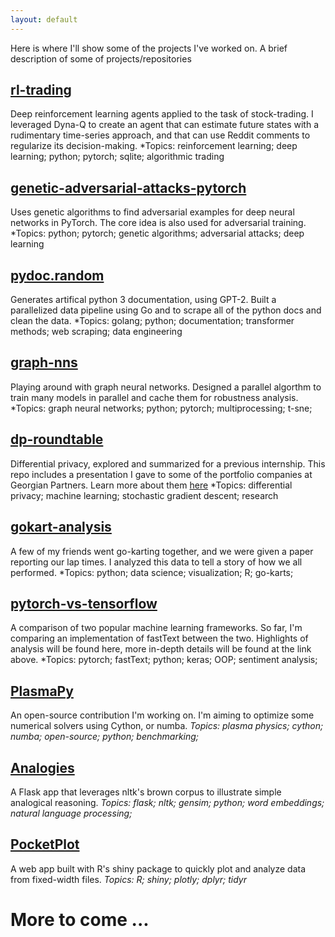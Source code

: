 ```yaml
---
layout: default
---
```

Here is where I'll show some of the projects I've worked on.
A brief description of some of projects/repositories

## [rl-trading](https://github.com/AaruranLog/rl-trading)
Deep reinforcement learning agents applied to the task of stock-trading. I leveraged Dyna-Q to create an agent that can estimate future states with a rudimentary time-series approach, and that can use Reddit comments to regularize its decision-making.
*Topics: reinforcement learning; deep learning; python; pytorch; sqlite; algorithmic trading

## [genetic-adversarial-attacks-pytorch](https://github.com/AaruranLog/genetic-adversarial-attacks-pytorch)
Uses genetic algorithms to find adversarial examples for deep neural networks in PyTorch. The core idea is also used for adversarial training.
*Topics: python; pytorch; genetic algorithms; adversarial attacks; deep learning

## [pydoc.random](https://github.com/AaruranLog/pydoc.random)
Generates artifical python 3 documentation, using GPT-2. Built a parallelized data pipeline using Go and to scrape all of the python docs and clean the data.
*Topics: golang; python; documentation; transformer methods; web scraping; data engineering

## [graph-nns](https://github.com/AaruranLog/graph-nns)
Playing around with graph neural networks. Designed a parallel algorthm to train many models in parallel and cache them for robustness analysis.
*Topics: graph neural networks; python; pytorch; multiprocessing; t-sne; 

## [dp-roundtable](https://github.com/georgianpartners/dp-roundtable)
Differential privacy, explored and summarized for a previous internship. This repo includes a presentation I gave to some of the portfolio companies at Georgian Partners. Learn more about them [here](https://georgianpartners.com/)
*Topics: differential privacy; machine learning; stochastic gradient descent; research

## [gokart-analysis](https://github.com/AaruranLog/gokart-analysis)
A few of my friends went go-karting together, and we were given a paper reporting our lap times. I analyzed this data to tell a story of how we all performed.
*Topics: python; data science; visualization; R; go-karts;

## [pytorch-vs-tensorflow](https://github.com/AaruranLog/pytorch-vs-tensorflow)
A comparison of two popular machine learning frameworks. So far, I'm comparing an implementation of fastText between the two. 
Highlights of analysis will be found here, more in-depth details will be found at the link above.
*Topics: pytorch; fastText; python; keras; OOP; sentiment analysis; 

## [PlasmaPy](https://github.com/AaruranLog/PlasmaPy)
An open-source contribution I'm working on. I'm aiming to optimize some numerical solvers using Cython, or numba.
*Topics: plasma physics; cython; numba; open-source; python; benchmarking;*

## [Analogies](httpsL//github.com/AaruranLog/Analogies)
A Flask app that leverages nltk's brown corpus to illustrate simple analogical reasoning.
*Topics: flask; nltk; gensim; python; word embeddings; natural language processing;*

## [PocketPlot](https://github.com/AaruranLog/Machine-learning-self-study/PocketPlot)
A web app built with R's shiny package to quickly plot and analyze data from fixed-width files.
*Topics: R; shiny; plotly; dplyr; tidyr*

# More to come ... 
